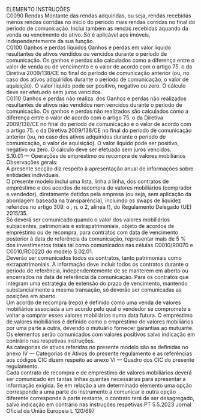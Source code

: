  
ELEMENTO  INSTRUÇÕES  
C0090  Rendas  Montante das rendas adquiridas, ou seja, rendas recebidas menos rendas corridas 
no início do período mais rendas corridas no final do período de comunicação. 
Inclui também as rendas recebidas aquando da venda ou vencimento do ativo. 
Só é aplicável aos imóveis, independentemente da sua função.  
C0100  Ganhos e perdas líquidos  Ganhos e perdas em valor líquido resultantes de ativos vendidos ou vencidos 
durante o período de comunicação. 
Os ganhos e perdas são calculados como a diferença entre o valor de venda ou de 
vencimento e o valor de acordo com o artigo 75.  o da Diretiva 2009/138/CE no 
final do período de comunicação anterior (ou, no caso dos ativos adquiridos 
durante o período de comunicação, o valor de aquisição). 
O valor líquido pode ser positivo, negativo ou zero. 
O cálculo deve ser efetuado sem juros vencidos.  
C0110  Ganhos e perdas não realiza ­
dos  Ganhos e perdas não realizados resultantes de ativos não vendidos nem vencidos 
durante o período de comunicação. 
Os ganhos e perdas não realizados são calculados como a diferença entre o valor 
de acordo com o artigo 75.  o da Diretiva 2009/138/CE no final do período de 
comunicação e o valor de acordo com o artigo 75.  o da Diretiva 2009/138/CE no 
final do período de comunicação anterior (ou, no caso dos ativos adquiridos 
durante o período de comunicação, o valor de aquisição). 
O valor líquido pode ser positivo, negativo ou zero. 
O cálculo deve ser efetuado sem juros vencidos.  
S.10.01 — Operações de empréstimo ou recompra de valores mobiliários  
Observações gerais:  
A presente secção diz respeito à apresentação anual de informações sobre entidades individuais.  
O presente modelo inclui uma lista, linha a linha, dos contratos de empréstimo e dos acordos de recompra de valores 
mobiliários (comprador e vendedor), diretamente detidos pela empresa (ou seja, sem aplicação da abordagem baseada na 
transparência), incluindo os  swaps  de liquidez referidos no artigo 309.  o , n.  o 2, alínea f), do Regulamento Delegado (UE) 
2015/35.  
Só deverá ser comunicado quando o valor dos valores mobiliários subjacentes, patrimoniais e extrapatrimoniais, objeto 
de acordos de empréstimo ou de recompra, para contratos com data de vencimento posterior à data de referência da 
comunicação, representar mais de 5 % dos investimentos totais tal como comunicados nas células C0010/R0070 e 
C0010/RC0220 do modelo S.02.01.  
Deverão ser comunicados todos os contratos, tanto patrimoniais como extrapatrimoniais. A informação deve incluir 
todos os contratos durante o período de referência, independentemente de se manterem em aberto ou encerrados na 
data de referência da comunicação. Para os contratos que integram uma estratégia de extensão do prazo de vencimento, 
mantendo substancialmente a mesma transação, só deverão ser comunicadas as posições em aberto.  
Um acordo de recompra (repo) é definido como uma venda de valores mobiliários associada a um acordo pelo qual o 
vendedor se compromete a voltar a comprar esses valores mobiliários numa data futura. O empréstimo de valores 
mobiliários é definido como o empréstimo de valores mobiliários por uma parte a outra, devendo o mutuário fornecer 
garantias ao mutuante.  
Os elementos serão comunicados com valores positivos salvo indicação em contrário nas respetivas instruções.  
As categorias de ativos referidas no presente modelo são as definidas no anexo IV — Categorias de Ativos do presente 
regulamento e as referências aos códigos CIC dizem respeito ao anexo VI — Quadro dos CIC do presente regulamento.  
Cada contrato de recompra e de empréstimo de valores mobiliários deverá ser comunicado em tantas linhas quantas 
necessárias para apresentar a informação exigida. Se em relação a um determinado elemento uma opção corresponde a 
uma parte do instrumento a comunicar e outra opção diferente corresponde à parte restante, o contrato terá de ser 
desagregado, salvo indicação em contrário nas instruções respetivas.PT  5.5.2023 Jornal Oficial da União Europeia L 120/697